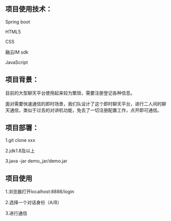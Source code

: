 ## 项目使用技术：
Spring boot

HTML5

CSS

融云IM sdk

JavaScript

## 项目背景：

目前的大型聊天平台使用起来较为繁琐，需要注册登记各种信息。

面对需要快速通信的即时场景，我们队设计了这个即时聊天平台，进行二人间的聊天通信，类似于过去的对讲机功能，免去了一切注册配置工作，点开即可通信。

## 项目部署：

1.git clone xxx

2.jdk1.8及以上

3.java -jar demo_jar/demo.jar

## 项目使用

1.浏览器打开localhost:8888/login

2.选择一个对话身份（A/B）

3.进行通信
